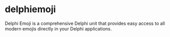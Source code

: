 # delphiemoji
Delphi Emoji is a comprehensive Delphi unit that provides easy access to all modern emojis directly in your Delphi applications.
